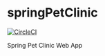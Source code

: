 # springPetClinic

[![CircleCI](https://circleci.com/gh/altarrok/springPetClinic/tree/master.svg?style=svg)](https://circleci.com/gh/altarrok/springPetClinic/tree/master)

Spring Pet Clinic Web App
